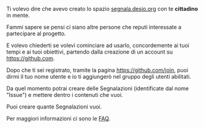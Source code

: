 Ti volevo dire che avevo creato lo spazio [segnala.desio.org](http://segnala.desio.org) con te **cittadino** in mente.

Fammi sapere se pensi ci siano altre persone che reputi interessate a partecipare al progetto.

E volevo chiederti se volevi cominciare ad usarlo, concordemente ai tuoi tempi e ai tuoi obiettivi, partendo dalla creazione di un account su https://github.com.

Dopo che ti sei registrato, tramite la pagina https://github.com/join, puoi dirmi il tuo nome utente e io ti aggiungerò nel gruppo degli utenti abilitati.

Da quel momento potrai creare delle Segnalazioni (identificate dal nome "Issue") e mettere dentro i contenuti che vuoi.

Puoi creare quante Segnalazioni vuoi.

Per maggiori informazioni ci sono le [FAQ](FAQ.md).
